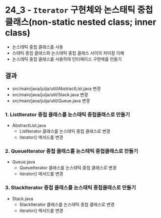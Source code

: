# 24_3 - `Iterator` 구현체와 논스태틱 중첩 클래스(non-static nested class; inner class)

- 논스태틱 중첩 클래스를 사용
- 스태틱 중첩 클래스와 논스태틱 중첩 클래스 사이의 차이점 이해
- 논스태틱 중첩 클래스를 사용하여 인터페이스 구현체를 만들기


## 결과

- src/main/java/julja/util/AbstractList.java 변경
- src/main/java/julja/util/Stack.java 변경
- src/main/java/julja/util/Queue.java 변경


### 1. ListIterator 중첩 클래스를 논스태틱 중첩클래스로 만들기

- AbstractList.java
  - ListIterator 클래스를 논스태틱 중첩 클래스로 변경
  - iterator() 메서드를 변경

### 2. QueueIterator 중첩 클래스를 논스태틱 중첩클래스로 만들기

- Queue.java
  - QueueIterator 클래스를 논스태틱 중첩 클래스로 변경
  - iterator() 메서드를 변경

### 3. StackIterator 중첩 클래스를 논스태틱 중첩클래스로 만들기

- Stack.java
  - StackIterator 클래스를 논스태틱 중첩 클래스로 변경
  - iterator() 메서드를 변경
